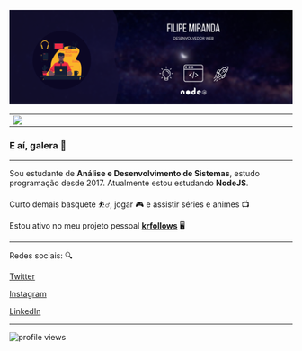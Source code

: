 ![banner](https://github.com/fm1randa/fm1randa/blob/main/banner.png)
<table align="center" style="overflow: hidden;">
<td>
    <img width="495px" align="left" src="https://github-readme-stats.vercel.app/api?username=fm1randa&theme=dark&show_icons=true&hide=prs"/>  
</td>

<td>
   <img width="400px" align="left" src="https://github-readme-stats.vercel.app/api/top-langs/?username=fm1randa&hide=html&layout=compact&theme=buefy" />
</td>
</table>

### E aí, galera 👋
---
Sou estudante de **Análise e Desenvolvimento de Sistemas**, estudo programação desde 2017. Atualmente estou estudando **NodeJS**.

Curto demais basquete :basketball_man:, jogar :video_game: e assistir séries e animes :tv:

Estou ativo no meu projeto pessoal **[krfollows](https://github.com/fm1randa/krfollows)** :desktop_computer:

---

Redes sociais: :mag:  

[Twitter](https://twitter.com/k1ra_exe)   

[Instagram](https://instagram.com/k1ra.jpg)

[LinkedIn](https://www.linkedin.com/in/fm1randa)

---  

![profile views](https://komarev.com/ghpvc/?username=fm1randa&color=green)

<!--
**fm1randa/fm1randa** is a ✨ _special_ ✨ repository because its `README.md` (this file) appears on your GitHub profile.

Here are some ideas to get you started:

- 🔭 I’m currently working on ...
- 🌱 I’m currently learning ...
- 👯 I’m looking to collaborate on ...
- 🤔 I’m looking for help with ...
- 💬 Ask me about ...
- 📫 How to reach me: ...
- 😄 Pronouns: ...
- ⚡ Fun fact: ...
-->
